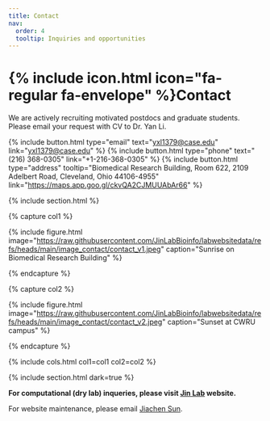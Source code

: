 ```yaml
---
title: Contact
nav:
  order: 4
  tooltip: Inquiries and opportunities
---
```


# {% include icon.html icon="fa-regular fa-envelope" %}Contact

We are actively recruiting motivated postdocs and graduate students. Please email your request with CV to Dr. Yan Li.

{%
  include button.html
  type="email"
  text="yxl1379@case.edu"
  link="yxl1379@case.edu"
%}
{%
  include button.html
  type="phone"
  text="(216) 368-0305"
  link="+1-216-368-0305"
%}
{%
  include button.html
  type="address"
  tooltip="Biomedical Research Building, Room 622, 2109 Adelbert Road, Cleveland, Ohio 44106-4955"
  link="https://maps.app.goo.gl/ckvQA2CJMUUAbAr66"
%}

{% include section.html %}

{% capture col1 %}

{%
  include figure.html
  image="https://raw.githubusercontent.com/JinLabBioinfo/labwebsitedata/refs/heads/main/image_contact/contact_v1.jpeg"
  caption="Sunrise on Biomedical Research Building"
%}

{% endcapture %}

{% capture col2 %}

{%
  include figure.html
  image="https://raw.githubusercontent.com/JinLabBioinfo/labwebsitedata/refs/heads/main/image_contact/contact_v2.jpeg"
  caption="Sunset at CWRU campus"
%}

{% endcapture %}

{% include cols.html col1=col1 col2=col2 %}

{% include section.html dark=true %}

**For computational (dry lab) inqueries, please visit [Jin Lab](https://jinlabgenomics.com) website.**

For website maintenance, please email [Jiachen Sun](mailto:jxs2269@case.edu).
